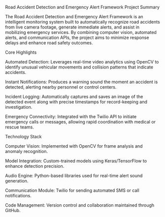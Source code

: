 Road Accident Detection and Emergency Alert Framework
Project Summary

The Road Accident Detection and Emergency Alert Framework is an intelligent monitoring system built to automatically recognize road accidents from live camera footage, generate immediate alerts, and assist in mobilizing emergency services. By combining computer vision, automated alerts, and communication APIs, the project aims to minimize response delays and enhance road safety outcomes.

Core Highlights

Automated Detection: Leverages real-time video analytics using OpenCV to identify unusual vehicular movements and collision patterns that indicate accidents.

Instant Notifications: Produces a warning sound the moment an accident is detected, alerting nearby personnel or control centers.

Incident Logging: Automatically captures and saves an image of the detected event along with precise timestamps for record-keeping and investigation.

Emergency Connectivity: Integrated with the Twilio API to initiate emergency calls or messages, allowing rapid coordination with medical or rescue teams.

Technology Stack

Computer Vision: Implemented with OpenCV for frame analysis and anomaly recognition.

Model Integration: Custom-trained models using Keras/TensorFlow to enhance detection precision.

Audio Engine: Python-based libraries used for real-time alert sound generation.

Communication Module: Twilio for sending automated SMS or call notifications.

Code Management: Version control and collaboration maintained through GitHub.
